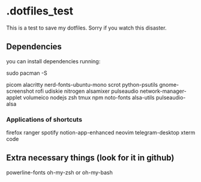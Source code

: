 # .dotfiles_test

This is a test to save my dotfiles. 
Sorry if you watch this disaster.

## Dependencies

you can install dependencies running:

sudo pacman -S <dependencies> 

picom
alacritty
nerd-fonts-ubuntu-mono
scrot
python-psutils
gnome-screenshot
rofi
udiskie
nitrogen
alsamixer
pulseaudio
network-manager-applet
volumeico
nodejs
zsh
tmux
npm
noto-fonts
alsa-utils
pulseaudio-alsa


### Applications of shortcuts
firefox
ranger
spotify
notion-app-enhanced
neovim
telegram-desktop
xterm
code

## Extra necessary things (look for it in github)
powerline-fonts 
oh-my-zsh or oh-my-bash





